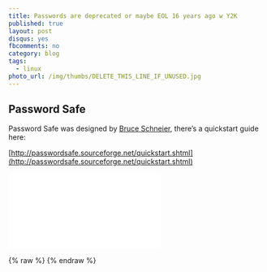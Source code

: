 ```yaml
---
title: Passwords are deprecated or maybe EOL 16 years ago w Y2K
published: true
layout: post
disqus: yes
fbcomments: no
category: blog
tags: 
  - linux
photo_url: /img/thumbs/DELETE_THIS_LINE_IF_UNUSED.jpg
---
```


## Password Safe

Password Safe was designed by [Bruce Schneier](https://www.schneier.com/), there’s a quickstart guide here:

[http://passwordsafe.sourceforge.net/quickstart.shtml](http://passwordsafe.sourceforge.net/quickstart.shtml)

<iframe width=”560” height=”315” src=”https://www.youtube.com/embed/rdOj4UQUdF4” frameborder=”0” allowfullscreen></iframe>


{% raw  %}
{% endraw  %}
